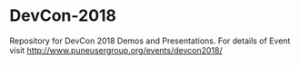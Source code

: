 # DevCon-2018
Repository for DevCon 2018 Demos and Presentations. 
For details of Event visit http://www.puneusergroup.org/events/devcon2018/
